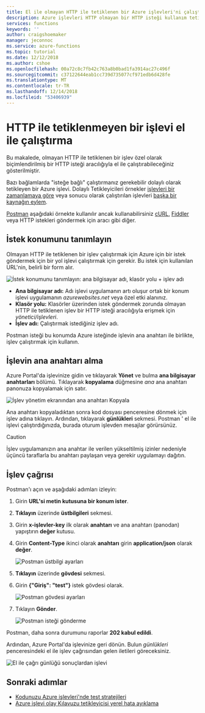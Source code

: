 ```yaml
---
title: El ile olmayan HTTP ile tetiklenen bir Azure işlevleri'ni çalıştırma
description: Azure işlevleri HTTP olmayan bir HTTP isteği kullanım tetiklendi
services: functions
keywords: ''
author: craigshoemaker
manager: jeconnoc
ms.service: azure-functions
ms.topic: tutorial
ms.date: 12/12/2018
ms.author: cshoe
ms.openlocfilehash: 00a72c8c7fb42c763a8b0bad1fa3914ac27c496f
ms.sourcegitcommit: c37122644eab1cc739d735077cf971edb6d428fe
ms.translationtype: MT
ms.contentlocale: tr-TR
ms.lasthandoff: 12/14/2018
ms.locfileid: "53406939"
---
```

# <a name="manually-run-a-non-http-triggered-function"></a>HTTP ile tetiklenmeyen bir işlevi el ile çalıştırma

Bu makalede, olmayan HTTP ile tetiklenen bir işlev özel olarak biçimlendirilmiş bir HTTP isteği aracılığıyla el ile çalıştırabileceğiniz gösterilmiştir.

Bazı bağlamlarda "isteğe bağlı" çalıştırmanız gerekebilir dolaylı olarak tetikleyen bir Azure işlevi.  Dolaylı Tetikleyicileri örnekler [işlevleri bir zamanlamaya göre](./functions-create-scheduled-function.md) veya sonucu olarak çalıştırılan işlevleri [başka bir kaynağın eylem](./functions-create-storage-blob-triggered-function.md). 

[Postman](https://www.getpostman.com/) aşağıdaki örnekte kullanılır ancak kullanabilirsiniz [cURL](https://curl.haxx.se/), [Fiddler](https://www.telerik.com/fiddler) veya HTTP istekleri göndermek için aracı gibi diğer.

## <a name="define-the-request-location"></a>İstek konumunu tanımlayın

Olmayan HTTP ile tetiklenen bir işlev çalıştırmak için Azure için bir istek göndermek için bir yol işlevi çalıştırmak için gerekir. Bu istek için kullanılan URL'nin, belirli bir form alır.

![İstek konumunu tanımlayın: ana bilgisayar adı, klasör yolu + işlev adı](./media/functions-manually-run-non-http/azure-functions-admin-url-anatomy.png)

- **Ana bilgisayar adı:** Adı işlevi uygulamanın artı oluşur ortak bir konum işlevi uygulamanın *azurewebsites.net* veya özel etki alanınız.
- **Klasör yolu:** Klasörler üzerinden istek göndermek zorunda olmayan HTTP ile tetiklenen işlev bir HTTP isteği aracılığıyla erişmek için *yönetici/işlevleri*.
- **İşlev adı:** Çalıştırmak istediğiniz işlev adı.

Postman isteği bu konumda Azure isteğinde işlevin ana anahtarı ile birlikte, işlev çalıştırmak için kullanın.

## <a name="get-the-functions-master-key"></a>İşlevin ana anahtarı alma

Azure Portal'da işlevinize gidin ve tıklayarak **Yönet** ve bulma **ana bilgisayar anahtarları** bölümü. Tıklayarak **kopyalama** düğmesine *ana* ana anahtarı panonuza kopyalamak için satır.

![İşlev yönetim ekranından ana anahtarı Kopyala](./media/functions-manually-run-non-http/azure-portal-functions-master-key.png)

Ana anahtarı kopyaladıktan sonra kod dosyası penceresine dönmek için işlev adına tıklayın. Ardından, tıklayarak **günlükleri** sekmesi. Postman ' el ile işlevi çalıştırdığınızda, burada oturum işlevden mesajlar görürsünüz.

> [!CAUTION]  
> İşlev uygulamanızın ana anahtar ile verilen yükseltilmiş izinler nedeniyle üçüncü taraflarla bu anahtarı paylaşan veya gerekir uygulamayı dağıtın.

## <a name="call-the-function"></a>İşlev çağrısı

Postman'ı açın ve aşağıdaki adımları izleyin:

1. Girin **URL'si metin kutusuna bir konum ister**. 
2. **Tıklayın** üzerinde **üstbilgileri** sekmesi.
3. Girin **x-işlevler-key** ilk olarak **anahtarı** ve ana anahtarı (panodan) yapıştırın **değer** kutusu.
4. Girin **Content-Type** ikinci olarak **anahtarı** girin **application/json** olarak **değer**.

    ![Postman üstbilgi ayarları](./media/functions-manually-run-non-http/functions-manually-run-non-http-headers.png)

5. **Tıklayın** üzerinde **gövdesi** sekmesi.
6. Girin **{"Giriş": "test"}** istek gövdesi olarak.

    ![Postman gövdesi ayarları](./media/functions-manually-run-non-http/functions-manually-run-non-http-body.png)

7. Tıklayın **Gönder**.

    ![Postman isteği gönderme](./media/functions-manually-run-non-http/functions-manually-run-non-http-send.png)

Postman, daha sonra durumunu raporlar **202 kabul edildi**.

Ardından, Azure Portal'da işlevinize geri dönün. Bulun *günlükleri* penceresindeki el ile işlev çağrısından gelen iletileri göreceksiniz.

![El ile çağrı günlüğü sonuçlardan işlevi](./media/functions-manually-run-non-http/azure-portal-function-log.png)

## <a name="next-steps"></a>Sonraki adımlar

- [Kodunuzu Azure işlevleri'nde test stratejileri](./functions-test-a-function.md)
- [Azure işlevi olay Kılavuzu tetikleyicisi yerel hata ayıklama](./functions-debug-event-grid-trigger-local.md)
